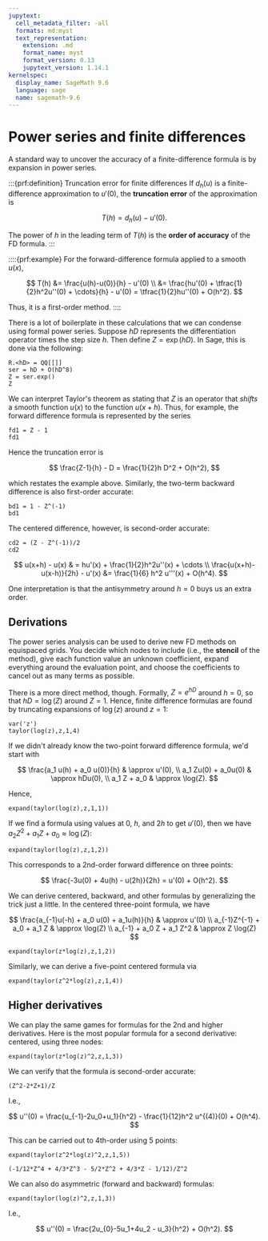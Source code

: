```yaml
---
jupytext:
  cell_metadata_filter: -all
  formats: md:myst
  text_representation:
    extension: .md
    format_name: myst
    format_version: 0.13
    jupytext_version: 1.14.1
kernelspec:
  display_name: SageMath 9.6
  language: sage
  name: sagemath-9.6
---
```


# Power series and finite differences

A standard way to uncover the accuracy of a finite-difference formula is by expansion in power series. 

:::{prf:definition} Truncation error for finite differences
If $d_h(u)$ is a finite-difference approximation to $u'(0)$, the **truncation error** of the approximation is 

$$
T(h) = d_h(u) - u'(0). 
$$

The power of $h$ in the leading term of $T(h)$ is the **order of accuracy** of the FD formula. 
:::

::::{prf:example}
For the forward-difference formula applied to a smooth $u(x)$,

$$
T(h) &= \frac{u(h)-u(0)}{h} - u'(0) \\ 
&= \frac{hu'(0) + \tfrac{1}{2}h^2u''(0) + \cdots}{h} - u'(0) = \tfrac{1}{2}hu''(0) + O(h^2). 
$$

Thus, it is a first-order method.
::::

There is a lot of boilerplate in these calculations that we can condense using formal power series. Suppose $hD$ represents the differentiation operator times the step size $h$. Then define $Z=\exp(hD)$. In Sage, this is done via the following:

```{code-cell} ipython3
R.<hD> = QQ[[]]
ser = hD + O(hD^8)
Z = ser.exp()
Z
```

We can interpret Taylor's theorem as stating that $Z$ is an operator that *shifts* a smooth function $u(x)$ to the function $u(x+h)$. Thus, for example, the forward difference formula is represented by the series

```{code-cell} ipython3
fd1 = Z - 1
fd1
```

Hence the truncation error is 

$$
\frac{Z-1}{h} - D = \frac{1}{2}h D^2 + O(h^2),
$$

which restates the example above. Similarly, the two-term backward difference is also first-order accurate:

```{code-cell} ipython3
bd1 = 1 - Z^(-1) 
bd1
```

The centered difference, however, is second-order accurate:

```{code-cell} ipython3
cd2 = (Z - Z^(-1))/2
cd2
```

$$
u(x+h) - u(x) & = hu'(x) + \frac{1}{2}h^2u''(x) + \cdots \\ 
\frac{u(x+h)-u(x-h)}{2h} - u'(x) &= \frac{1}{6} h^2 u'''(x) + O(h^4).
$$

One interpretation is that the antisymmetry around $h=0$ buys us an extra order.

## Derivations

The power series analysis can be used to derive new FD methods on equispaced grids. You decide which nodes to include (i.e., the **stencil** of the method), give each function value an unknown coefficient, expand everything around the evaluation point, and choose the coefficients to cancel out as many terms as possible. 

There is a more direct method, though. Formally, $Z=e^{hD}$ around $h=0$, so that $hD = \log(Z)$ around $Z=1$. Hence, finite difference formulas are found by truncating expansions of $\log(z)$ around $z=1$:

```{code-cell} ipython3
var('z')
taylor(log(z),z,1,4)
```

If we didn't already know the two-point forward difference formula, we'd start with

$$
\frac{a_1 u(h) + a_0 u(0)}{h} & \approx u'(0), \\ 
a_1 Zu(0) + a_0u(0) & \approx hDu(0), \\ 
a_1 Z + a_0 & \approx \log(Z). 
$$

Hence,

```{code-cell} ipython3
expand(taylor(log(z),z,1,1))
```

If we find a formula using values at $0$, $h$, and $2h$ to get $u'(0)$, then we have $a_2 Z^2 + a_1 Z + a_0 \approx \log(Z)$:

```{code-cell} ipython3
expand(taylor(log(z),z,1,2))
```

This corresponds to a 2nd-order forward difference on three points:

$$
\frac{-3u(0) + 4u(h) - u(2h)}{2h} = u'(0) + O(h^2). 
$$

We can derive centered, backward, and other formulas by generalizing the trick just a little. In the centered three-point formula, we have 

$$
\frac{a_{-1}u(-h) + a_0 u(0) + a_1u(h)}{h} & \approx u'(0)  \\ 
a_{-1}Z^{-1} + a_0 + a_1 Z & \approx \log(Z) \\ 
a_{-1} + a_0 Z + a_1 Z^2 & \approx Z \log(Z) 
$$

```{code-cell} ipython3
expand(taylor(z*log(z),z,1,2))
```

Similarly, we can derive a five-point centered formula via

```{code-cell} ipython3
expand(taylor(z^2*log(z),z,1,4))
```

## Higher derivatives

We can play the same games for formulas for the 2nd and higher derivatives. Here is the most popular formula for a second derivative: centered, using three nodes:

```{code-cell} ipython3
expand(taylor(z*log(z)^2,z,1,3))
```

We can verify that the formula is second-order accurate:

```{code-cell} ipython3
(Z^2-2*Z+1)/Z
```
I.e.,

$$
u''(0) = \frac{u_{-1}-2u_0+u_1}{h^2} - \frac{1}{12}h^2 u^{(4)}(0) + O(h^4).
$$

This can be carried out to 4th-order using 5 points:

```{code-cell} ipython3
expand(taylor(z^2*log(z)^2,z,1,5))
```

```{code-cell} ipython3
(-1/12*Z^4 + 4/3*Z^3 - 5/2*Z^2 + 4/3*Z - 1/12)/Z^2
```

We can also do asymmetric (forward and backward) formulas:

```{code-cell} ipython3
expand(taylor(log(z)^2,z,1,3))
```

I.e.,

$$
u''(0) = \frac{2u_{0}-5u_1+4u_2 - u_3}{h^2} + O(h^2).
$$